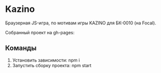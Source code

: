 # Kazino
Браузерная JS-игра, по мотивам игры KAZINO для БК-0010 (на Focal).

Собранный проект на gh-pages:  

## Команды

1. Установить зависимости: npm i
2. Запустить сборку проекта: npm start
